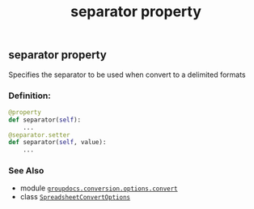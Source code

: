 ﻿---
title: separator property
second_title: GroupDocs.Conversion for Python via .NET API References
description: 
type: docs
weight: 110
url: /python-net/groupdocs.conversion.options.convert/spreadsheetconvertoptions/separator/
is_root: false
---

## separator property


Specifies the separator to be used when convert to a delimited formats
### Definition:
```python
@property
def separator(self):
    ...
@separator.setter
def separator(self, value):
    ...
```

### See Also
* module [`groupdocs.conversion.options.convert`](../../)
* class [`SpreadsheetConvertOptions`](/conversion/python-net/groupdocs.conversion.options.convert/spreadsheetconvertoptions)
